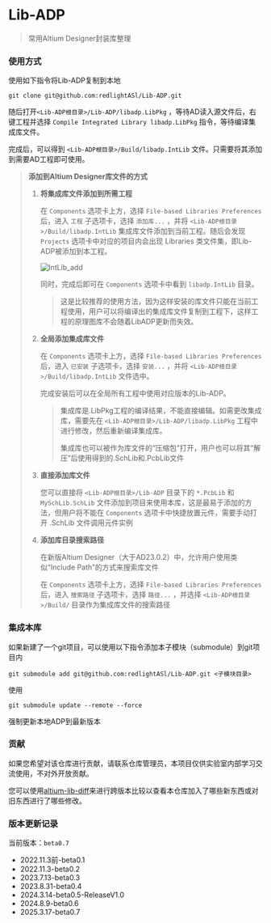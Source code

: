 # Lib-ADP

> 常用Altium Designer封装库整理

### 使用方式

使用如下指令将Lib-ADP复制到本地

```shell
git clone git@github.com:redlightASl/Lib-ADP.git
```

随后打开`<Lib-ADP根目录>/Lib-ADP/libadp.LibPkg` ，等待AD读入源文件后，右键工程并选择 `Compile Integrated Library libadp.LibPkg` 指令，等待编译集成库文件。

完成后，可以得到 `<Lib-ADP根目录>/Build/libadp.IntLib` 文件。只需要将其添加到需要AD工程即可使用。

> **添加到Altium Designer库文件的方式**
>
> 1. **将集成库文件添加到所需工程**
>
>     在 `Components` 选项卡上方，选择 `File-based Libraries Preferences` 后，进入 `工程` 子选项卡，选择 `添加库...` ，并将 `<Lib-ADP根目录>/Build/libadp.IntLib` 集成库文件添加到当前工程。随后会发现 `Projects` 选项卡中对应的项目内会出现 Libraries 类文件集，即Lib-ADP被添加到本工程。
>
>     ![IntLib_add](README.assets/image-20230722174932339.png)
>
>     同时，完成后即可在 `Components` 选项卡中看到 `libadp.IntLib` 目录。
>
>     > 这是比较推荐的使用方法，因为这样安装的库文件只能在当前工程使用，用户可以将编译出的集成库文件复制到工程下，这样工程的原理图库不会随着LibADP更新而失效。
>
> 2. **全局添加集成库文件**
>
>     在 `Components` 选项卡上方，选择 `File-based Libraries Preferences` 后，进入 `已安装` 子选项卡，选择 `安装...` ，并将 `<Lib-ADP根目录>/Build/libadp.IntLib` 文件选中。
>
>     完成安装后可以在全局所有工程中使用对应版本的Lib-ADP。
>
>     > 集成库是.LibPkg工程的编译结果，不能直接编辑。如需更改集成库，需要先在 `<Lib-ADP根目录>/Lib-ADP/libadp.LibPkg` 工程中进行修改，然后重新编译集成库。
>     >
>     > 集成库也可以被作为库文件的“压缩包”打开，用户也可以将其“解压”后使用得到的.SchLib和.PcbLib文件
>
> 3. **直接添加库文件**
>
>     您可以直接将 `<Lib-ADP根目录>/Lib-ADP` 目录下的 `*.PcbLib` 和 `MySchLib.SchLib` 文件添加到项目来使用本库，这是最易于添加的方法，但用户将不能在 `Components` 选项卡中快捷放置元件，需要手动打开 .SchLib 文件调用元件实例
>
> 4. **添加库目录搜索路径**
>
>     在新版Altium Designer（大于AD23.0.2）中，允许用户使用类似“Include Path”的方式来搜索库文件
>
>     在 `Components` 选项卡上方，选择 `File-based Libraries Preferences` 后，进入 `搜索路径` 子选项卡，选择 `路径...` ，并选择 `<Lib-ADP根目录>/Build/` 目录作为集成库文件的搜索路径
>

### 集成本库

如果新建了一个git项目，可以使用以下指令添加本子模块（submodule）到git项目内

```shell
git submodule add git@github.com:redlightASl/Lib-ADP.git <子模块目录>
```

使用

```shell
git submodule update --remote --force
```

强制更新本地ADP到最新版本

### 贡献

如果您希望对该仓库进行贡献，请联系仓库管理员，本项目仅供实验室内部学习交流使用，不对外开放贡献。

您可以使用[altium-lib-diff](https://github.com/goshdarnharris/altium-lib-diff)来进行跨版本比较以查看本仓库加入了哪些新东西或对旧东西进行了哪些修改。

### 版本更新记录

当前版本：`beta0.7`

* 2022.11.3前-beta0.1
* 2022.11.3-beta0.2
* 2023.7.13-beta0.3
* 2023.8.31-beta0.4
* 2024.3.14-beta0.5-ReleaseV1.0
* 2024.8.9-beta0.6
* 2025.3.17-beta0.7
